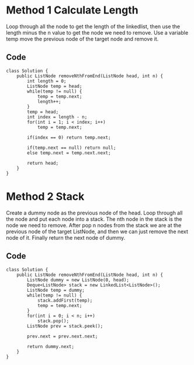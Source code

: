 # Method 1 Calculate Length

Loop through all the node to get the length of the linkedlist, then use the length minus the n value to get the node we need to remove. Use a variable temp move the previous node of the target node and remove it. 
## Code
```
class Solution {
    public ListNode removeNthFromEnd(ListNode head, int n) {
        int length = 0;
        ListNode temp = head;
        while(temp != null) {
            temp = temp.next;
            length++;
        }
        temp = head;
        int index = length - n;
        for(int i = 1; i < index; i++) 
            temp = temp.next;
        
        if(index == 0) return temp.next;
        
        if(temp.next == null) return null;
        else temp.next = temp.next.next;
        
        return head;
    }
}
```

# Method 2 Stack
Create a dummy node as the previous node of the head. Loop through all the node and put each node into a stack. The nth node in the stack is the node we need to remove. After pop n nodes from the stack we are at the previous node of the target ListNode, and then we can just remove the next node of it. Finally return the next node of dummy.
## Code
```
class Solution {
    public ListNode removeNthFromEnd(ListNode head, int n) {
        ListNode dummy = new ListNode(0, head);
        Deque<ListNode> stack = new LinkedList<ListNode>();
        ListNode temp = dummy;
        while(temp != null) {
            stack.addFirst(temp);
            temp = temp.next;
        }
        for(int i = 0; i < n; i++) 
            stack.pop();
        ListNode prev = stack.peek();

        prev.next = prev.next.next;
        
        return dummy.next;
    }
}
```

